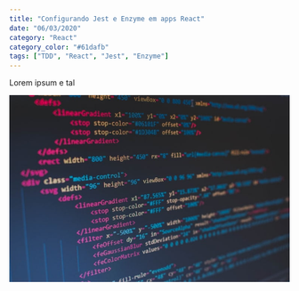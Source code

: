 ```yaml
---
title: "Configurando Jest e Enzyme em apps React"
date: "06/03/2020"
category: "React"
category_color: "#61dafb"
tags: ["TDD", "React", "Jest", "Enzyme"]
---
```


Lorem ipsum e tal

![React](./react.jpg)